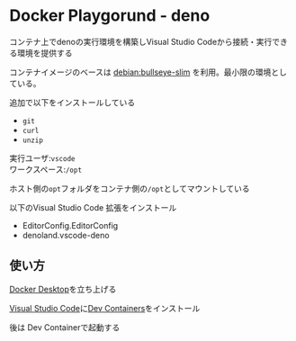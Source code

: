 # Docker Playgorund - deno

コンテナ上でdenoの実行環境を構築しVisual Studio Codeから接続・実行できる環境を提供する

コンテナイメージのベースは
[debian:bullseye-slim](https://hub.docker.com/_/debian)
を利用。最小限の環境としている。

追加で以下をインストールしている

* `git`
* `curl`
* `unzip`

実行ユーザ:`vscode`  
ワークスペース:`/opt`  

ホスト側の`opt`フォルダをコンテナ側の`/opt`としてマウントしている

以下のVisual Studio Code 拡張をインストール

* EditorConfig.EditorConfig
* denoland.vscode-deno

## 使い方

[Docker Desktop](https://www.docker.com/products/docker-desktop/)を立ち上げる

[Visual Studio Code](https://azure.microsoft.com/ja-jp/products/visual-studio-code/)に[Dev Containers](https://marketplace.visualstudio.com/items?itemName=ms-vscode-remote.remote-containers)をインストール

後は Dev Containerで起動する
